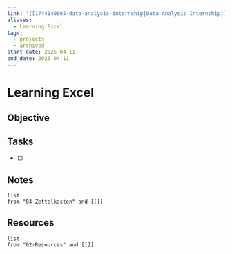 ```yaml
---
link: "[[1744140665-data-analysis-internship|Data Analysis Internship]]"
aliases:
  - Learning Excel
tags:
  - projects
  - archived
start_date: 2025-04-11
end_date: 2025-04-11
---
```

# Learning Excel
## Objective

## Tasks
- [ ] 

## Notes
```dataview
list
from "04-Zettelkasten" and [[]]
```

## Resources
```dataview
list
from "02-Resources" and [[]]
```
